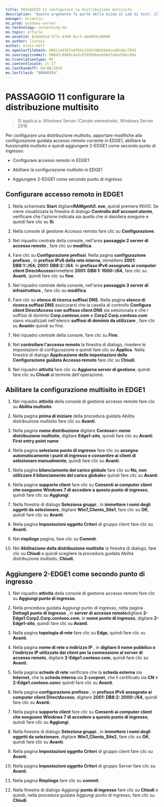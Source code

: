 ```yaml
---
title: PASSAGGIO 11 configurare la distribuzione multisito
description: 'Questo argomento fa parte della Guida al Lab di test: illustra una distribuzione multisito di DirectAccess per Windows Server 2016'
manager: brianlic
ms.prod: windows-server
ms.technology: networking-da
ms.topic: article
ms.assetid: 8cbdeb1d-5f7c-4360-bcc1-ab40d3cd8040
ms.author: lizross
author: eross-msft
ms.openlocfilehash: 0061144387adf041216b7d0d264dced916bc7941
ms.sourcegitcommit: b00d7c8968c4adc8f699dbee694afe6ed36bc9de
ms.translationtype: MT
ms.contentlocale: it-IT
ms.lasthandoff: 04/08/2020
ms.locfileid: "80860354"
---
```

# <a name="step-11-configure-the-multisite-deployment"></a>PASSAGGIO 11 configurare la distribuzione multisito

>Si applica a: Windows Server (Canale semestrale), Windows Server 2016

Per configurare una distribuzione multisito, apportare modifiche alla configurazione guidata accesso remoto corrente in EDGE1, abilitare la funzionalità multisito e quindi aggiungere 2-EDGE1 come secondo punto di ingresso.  
  
- Configurare accesso remoto in EDGE1  
  
- Abilitare la configurazione multisito in EDGE1  
  
- Aggiungere 2-EDGE1 come secondo punto di ingresso  
  
## <a name="configure-remote-access-on-edge1"></a><a name="configDA"></a>Configurare accesso remoto in EDGE1  
  
1.  Nella schermata **Start** digitare**RAMgmtUI. exe**, quindi premere INVIO. Se viene visualizzata la finestra di dialogo **Controllo dell'account utente**, verificare che l'azione indicata sia quella che si desidera eseguire e quindi fare clic su **Sì**.  
  
2.  Nella console di gestione Accesso remoto fare clic su **Configurazione**.  
  
3.  Nel riquadro centrale della console, nell'area **passaggio 2 server di accesso remoto** , fare clic su **modifica**.  
  
4.  Fare clic su **Configurazione prefissi**. Nella pagina **configurazione prefisso** , in **prefissi IPv6 della rete interna**, immettere **2001: DB8:1::/64; 2001: DB8:2::/64**. In **prefisso IPv6 assegnato ai computer client DirectAccess**immettere **2001: DB8:1: 1000::/64**, fare clic su **Avanti**, quindi fare clic su **fine**.  
  
5.  Nel riquadro centrale della console, nell'area **passaggio 3 server di infrastruttura** , fare clic su **modifica**.  
  
6.  Fare clic su **elenco di ricerca suffissi DNS**. Nella pagina **elenco di ricerca suffissi DNS** assicurarsi che la casella di controllo **Configura client DirectAccess con suffisso client DNS** sia selezionata e che i suffissi di dominio **Corp.contoso.com** e **Corp2.Corp.contoso.com** siano visualizzati nell'elenco **suffissi di dominio da utilizzare** , fare clic su **Avanti**e quindi su fine.  
  
7.  Nel riquadro centrale della console, fare clic su **Fine**.  
  
8.  Nel **controllare l'accesso remoto** la finestra di dialogo, rivedere le impostazioni di configurazione e quindi fare clic su **Applica**. Nella finestra di dialogo **Applicazione delle impostazioni della Configurazione guidata Accesso remoto** fare clic su **Chiudi**.  
  
9. Nel riquadro **attività** fare clic su **Aggiorna server di gestione**, quindi fare clic su **Chiudi** al termine dell'operazione.  
  
## <a name="enable-multisite-configuration-on-edge1"></a><a name="EnabledMultisite"></a>Abilitare la configurazione multisito in EDGE1  
  
1.  Nel riquadro **attività** della console di gestione accesso remoto fare clic su **Abilita multisito**.  
  
2.  Nella pagina **prima di iniziare** della procedura guidata Abilita distribuzione multisito fare clic su **Avanti**.  
  
3.  Nella pagina **nome distribuzione** digitare **Contoso**in **nome distribuzione multisito**, digitare **Edge1-site**, quindi fare clic su **Avanti**. **First entry point name**  
  
4.  Nella pagina **selezione punto di ingresso** fare clic su **assegna automaticamente i punti di ingresso e consentire ai client di selezionare manualmente**, quindi fare clic su **Avanti**.  
  
5.  Nella pagina **bilanciamento del carico globale** fare clic su **No, non utilizzare il bilanciamento del carico globale**e quindi fare clic su **Avanti**.  
  
6.  Nella pagina **supporto client** fare clic su **Consenti ai computer client che eseguono Windows 7 di accedere a questo punto di ingresso**, quindi fare clic su **Aggiungi**.  
  
7.  Nella finestra di dialogo **Seleziona gruppi** , in **immettere i nomi degli oggetti da selezionare**, digitare **Win7_Clients_Site1**, fare clic su **OK**, quindi fare clic su **Avanti**.  
  
8.  Nella pagina **Impostazioni oggetto Criteri** di gruppo client fare clic su **Avanti**.  
  
9. Nel **riepilogo** pagina, fare clic su **Commit**.  
  
10. Nel **Abilitazione della distribuzione multisito** la finestra di dialogo, fare clic su **Chiudi** e quindi scegliere la procedura guidata Abilita distribuzione multisito, **Chiudi**.  
  
## <a name="add-2-edge1-as-a-second-entry-point"></a><a name="AddEP"></a>Aggiungere 2-EDGE1 come secondo punto di ingresso  
  
1.  Nel riquadro **attività** della console di gestione accesso remoto fare clic su **Aggiungi punto di ingresso**.  
  
2.  Nella procedura guidata Aggiungi punto di ingresso, nella pagina **Dettagli punto di ingresso** , in **server di accesso remoto**digitare **2-Edge1.Corp2.Corp.contoso.com**, in **nome punto di ingresso**, digitare **2-Edge1-sito**, quindi fare clic su **Avanti**.  
  
3.  Nella pagina **topologia di rete** fare clic su **Edge**, quindi fare clic su **Avanti**.  
  
4.  Nella pagina **nome di rete o indirizzo IP** , in **digitare il nome pubblico o l'indirizzo IP utilizzato dai client per la connessione al server di accesso remoto**, digitare **2-Edge1.contoso.com**, quindi fare clic su **Avanti**.  
  
5.  Nella pagina **schede di rete** verificare che la **scheda esterna** sia **Internet**, che la **scheda interna** sia **2-corpnet**, che il certificato sia **CN = 2-Edge1.contoso.com**e quindi fare clic su **Avanti**.  
  
6.  Nella pagina **configurazione prefisso** , in **prefisso IPv6 assegnato ai computer client DirectAccess**, digitare **2001: DB8:2: 2000::/64**, quindi fare clic su **Avanti**.  
  
7.  Nella pagina **supporto client** fare clic su **Consenti ai computer client che eseguono Windows 7 di accedere a questo punto di ingresso**, quindi fare clic su **Aggiungi**.  
  
8.  Nella finestra di dialogo **Seleziona gruppi** , in **immettere i nomi degli oggetti da selezionare**, digitare **Win7_Clients_Site2**, fare clic su **OK**, quindi fare clic su **Avanti**.  
  
9. Nella pagina **Impostazioni oggetto Criteri** di gruppo client fare clic su **Avanti**.  
  
10. Nella pagina **Impostazioni oggetto Criteri** di gruppo Server fare clic su **Avanti**.  
  
11. Nella pagina **Riepilogo** fare clic su **commit**.  
  
12. Nella finestra di dialogo Aggiungi **punto di ingresso** fare clic su **Chiudi** e quindi, nella procedura guidata Aggiungi punto di ingresso, fare clic su **Chiudi**.  
  


